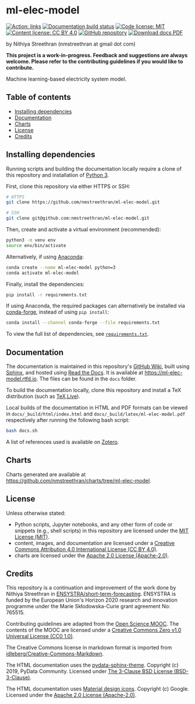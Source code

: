 # ml-elec-model <!-- omit in toc -->

<!-- start badges -->
[![Action: links](https://github.com/nmstreethran/ml-elec-model/workflows/links/badge.svg)](https://github.com/nmstreethran/ml-elec-model/actions?query=workflow%3Alinks)
[![Documentation build status](https://readthedocs.org/projects/ml-elec-model/badge/?version=latest)](https://ml-elec-model.rtfd.io)
[![Code license: MIT](https://img.shields.io/badge/code%20license-MIT-yellow?labelColor=darkslategray)](https://opensource.org/licenses/MIT)
[![Content license: CC BY 4.0](https://img.shields.io/badge/content%20license-CC%20BY%204.0-blue?labelColor=darkslategray)](https://creativecommons.org/licenses/by/4.0/)
[![GitHub repository](https://img.shields.io/badge/-repository-purple?logo=github&labelColor=black)](https://github.com/nmstreethran/ml-elec-model)
[![Download docs PDF](https://img.shields.io/badge/-docs%20pdf-darkslategray?logo=adobe-acrobat-reader&labelColor=red&logoColor=white)](https://ml-elec-model.readthedocs.io/_/downloads/en/latest/pdf/)
<!-- end badges -->

by Nithiya Streethran (nmstreethran at gmail dot com)

**This project is a work-in-progress. Feedback and suggestions are always welcome. Please refer to the contributing guidelines if you would like to contribute.**

Machine learning-based electricity system model.

## Table of contents <!-- omit in toc -->

- [Installing dependencies](#installing-dependencies)
- [Documentation](#documentation)
- [Charts](#charts)
- [License](#license)
- [Credits](#credits)

## Installing dependencies

Running scripts and building the documentation locally require a clone of this repository and installation of [Python 3](https://www.python.org/).

First, clone this repository via either HTTPS or SSH:

```sh
# HTTPS
git clone https://github.com/nmstreethran/ml-elec-model.git

# SSH
git clone git@github.com:nmstreethran/ml-elec-model.git
```

Then, create and activate a virtual environment (recommended):

```sh
python3 -m venv env
source env/bin/activate
```

Alternatively, if using [Anaconda](https://www.anaconda.com/products/individual):

```sh
conda create --name ml-elec-model python=3
conda activate ml-elec-model
```

Finally, install the dependencies:

```sh
pip install -r requirements.txt
```

If using Anaconda, the required packages can alternatively be installed via [conda-forge](https://conda-forge.org/), instead of using `pip install`:

```sh
conda install --channel conda-forge --file requirements.txt
```

To view the full list of dependencies, see [`requirements.txt`](requirements.txt).

## Documentation

The documentation is maintained in this repository's [GitHub Wiki](https://github.com/nmstreethran/ml-elec-model/wiki), built using [Sphinx](https://www.sphinx-doc.org/en/master/), and hosted using [Read the Docs](https://readthedocs.org). It is available at <https://ml-elec-model.rtfd.io>. The files can be found in the `docs` folder.

To build the documentation locally, clone this repository and install a TeX distribution (such as [TeX Live](http://tug.org/texlive/)).

Local builds of the documentation in HTML and PDF formats can be viewed in `docs/_build/html/index.html` and `docs/_build/latex/ml-elec-model.pdf` respectively after running the following bash script:

```sh
bash docs.sh
```

A list of references used is available on [Zotero](https://www.zotero.org/groups/2327899/ml-elec-model/library).

## Charts

Charts generated are available at <https://github.com/nmstreethran/charts/tree/ml-elec-model>.

## License

Unless otherwise stated:

- Python scripts, Jupyter notebooks, and any other form of code or snippets (e.g., shell scripts) in this repository are licensed under the [MIT License (MIT)](https://opensource.org/licenses/MIT).
- content, images, and documentation are licensed under a [Creative Commons Attribution 4.0 International License (CC BY 4.0)](https://creativecommons.org/licenses/by/4.0/).
- charts are licensed under the [Apache 2.0 License (Apache-2.0)](https://www.apache.org/licenses/LICENSE-2.0.html).

## Credits

This repository is a continuation and improvement of the work done by Nithiya Streethran in [ENSYSTRA/short-term-forecasting](https://github.com/ENSYSTRA/short-term-forecasting). ENSYSTRA is funded by the European Union's Horizon 2020 research and innovation programme under the Marie Skłodowska-Curie grant agreement No: 765515.

Contributing guidelines are adapted from the [Open Science MOOC](https://github.com/OpenScienceMOOC/Module-5-Open-Research-Software-and-Open-Source). The contents of the MOOC are licensed under a [Creative Commons Zero v1.0 Universal License (CC0 1.0)](https://creativecommons.org/publicdomain/zero/1.0/).

The Creative Commons license in markdown format is imported from [idleberg/Creative-Commons-Markdown](https://github.com/idleberg/Creative-Commons-Markdown).

The HTML documentation uses the [pydata-sphinx-theme](https://pydata-sphinx-theme.readthedocs.io/en/latest/). Copyright (c) 2019, PyData Community. Licensed under [The 3-Clause BSD License (BSD-3-Clause)](https://opensource.org/licenses/BSD-3-Clause).

The HTML documentation uses [Material design icons](https://google.github.io/material-design-icons/). Copyright (c) Google. Licensed under the [Apache 2.0 License (Apache-2.0)](https://www.apache.org/licenses/LICENSE-2.0.html).
